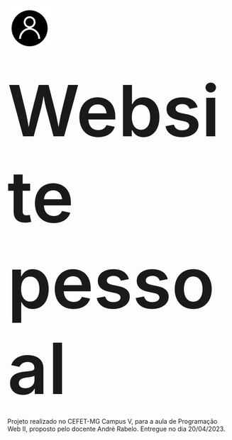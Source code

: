 <div width=100px height=100px style="font-weight:600; font-size: 10rem;"><img src="https://github.com/Thasxzoo/Personal-website/blob/main/img/favicon.png?raw=true" width=100px height=100px>Website pessoal</div>

Projeto realizado no CEFET-MG Campus V, para a aula de Programação Web II, proposto pelo docente André Rabelo.
Entregue no dia 20/04/2023.
